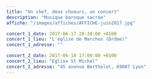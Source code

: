 ```yaml
---
title: "Un chef, deux choeurs, un concert"
description: "Musique baroque sacrée"
affiche: "/images/affiches/AFFICHE-juin2017.jpg"

concert_1_date: 2017-06-17 20:30:00 +0100
concert_1_lieu: "L'église de Marches (Drôme)"
concert_1_adresse: ""

concert_2_date: 2017-06-18 17:00:00 +0100
concert_2_lieu: "Eglise St Michel"
concert_2_adresse: "45 avenue Berthelot, 69007 Lyon"
---
```



